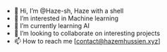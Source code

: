 - 👋 Hi, I’m @Haze-sh, Haze with a shell
- 👀 I’m interested in Machine learning
- 🌱 I’m currently learning AI
- 💞️ I’m looking to collaborate on interesting projects
- 📫 How to reach me [contact@hazemhussien.xyz]

<!---
Haze-sh/Haze-sh is a ✨ special ✨ repository because its `README.md` (this file) appears on your GitHub profile.
You can click the Preview link to take a look at your changes.
--->

